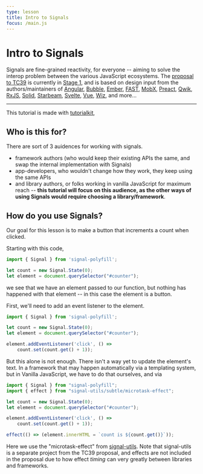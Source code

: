 ```yaml
---
type: lesson
title: Intro to Signals 
focus: /main.js
---
```


# Intro to Signals

Signals are fine-grained reactivity, for everyone -- aiming to solve the interop problem between the various JavaScript ecosystems. 
The [proposal to TC39](https://github.com/tc39/proposal-signals/tree/main) is currently in [Stage 1](https://tc39.es/process-document/), and is based on design input from the authors/maintainers of [Angular](https://angular.io/), [Bubble](https://bubble.io/), [Ember](https://emberjs.com/), [FAST](https://www.fast.design/), [MobX](https://mobx.js.org/), [Preact](https://preactjs.com/), [Qwik](https://qwik.dev/), [RxJS](https://rxjs.dev/), [Solid](https://www.solidjs.com/), [Starbeam](https://www.starbeamjs.com/), [Svelte](https://svelte.dev/), [Vue](https://vuejs.org/), [Wiz](https://blog.angular.io/angular-and-wiz-are-better-together-91e633d8cd5a), and more…

---


This tutorial is made with [tutorialkit](https://tutorialkit.dev/), 

## Who is this for?

There are sort of 3 auidences for working with signals.
- framework authors (who would keep their existing APIs the same, and swap the internal implementation with Signals)
- app-developers, who wouldn't change how they work, they keep using the same APIs
- and library authors, or folks working in vanilla JavaScript for maximum reach -- **this tutorial will focus on this audience, as the other ways of using Signals would require choosing a library/framework**.

## How do you use Signals?

Our goal for this lesson is to make a button that increments a count when clicked.

Starting with this code,
```js
import { Signal } from 'signal-polyfill';

let count = new Signal.State(0);
let element = document.querySelector("#counter");
```
we see that we have an element passed to our function, but nothing has happened with that element -- in this case the element is a button.

First, we'll need to add an event listener to the element.
```js add={6-7} 
import { Signal } from 'signal-polyfill';

let count = new Signal.State(0);
let element = document.querySelector("#counter");

element.addEventListener('click', () => 
    count.set(count.get() + 1));
```
But this alone is not enough. There isn't a way yet to update the element's text. In a framework that may happen automatically via a templating system, but in Vanilla JavaScript, we have to do that ourselves, and via 

```js add={2,10}
import { Signal } from "signal-polyfill";
import { effect } from "signal-utils/subtle/microtask-effect";

let count = new Signal.State(0);
let element = document.querySelector("#counter");

element.addEventListener('click', () => 
    count.set(count.get() + 1));

effect(() => (element.innerHTML = `count is ${count.get()}`));
```

Here we use the "microtask-effect" from [signal-utils](https://github.com/proposal-signals/signal-utils). 
Note that signal-utils is a separate project from the TC39 proposal, and effects are not included in the proposal due to how effect _timing_ can very greatly between libraries and frameworks.
